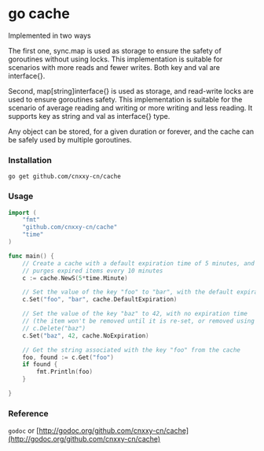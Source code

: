 # go cache

Implemented in two ways

The first one, sync.map is used as storage to ensure the safety of goroutines without using locks. 
This implementation is suitable for scenarios with more reads and fewer writes. 
Both key and val are interface{}.

Second, map[string]interface{} is used as storage, and read-write locks are used to ensure goroutines safety.
This implementation is suitable for the scenario of average reading and writing or more writing and less reading. 
It supports key as string and val as interface{} type.

Any object can be stored, for a given duration or forever, and the cache can be
safely used by multiple goroutines.

### Installation

`go get github.com/cnxxy-cn/cache`

### Usage

```go
import (
	"fmt"
	"github.com/cnxxy-cn/cache"
	"time"
)

func main() {
	// Create a cache with a default expiration time of 5 minutes, and which
	// purges expired items every 10 minutes
	c := cache.NewS(5*time.Minute)

	// Set the value of the key "foo" to "bar", with the default expiration time
	c.Set("foo", "bar", cache.DefaultExpiration)

	// Set the value of the key "baz" to 42, with no expiration time
	// (the item won't be removed until it is re-set, or removed using
	// c.Delete("baz")
	c.Set("baz", 42, cache.NoExpiration)

	// Get the string associated with the key "foo" from the cache
	foo, found := c.Get("foo")
	if found {
		fmt.Println(foo)
	}

}
```

### Reference

`godoc` or [http://godoc.org/github.com/cnxxy-cn/cache](http://godoc.org/github.com/cnxxy-cn/cache)
